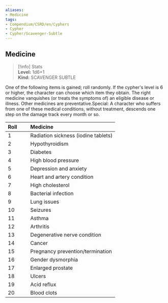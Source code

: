 ```yaml
---
aliases:
- Medicine
tags:
- Compendium/CSRD/en/Cyphers
- Cypher
- Cypher/Scavenger-Subtle
---
```


  
## Medicine  
>[!info] Stats  
> **Level:** 1d6+1  
> **Kind:** SCAVENGER SUBTLE
  
One of the following items is gained; roll randomly. If the cypher's level is 6 or higher, the character can choose which item they obtain. The right medicine vanquishes (or treats the symptoms of) an eligible disease or illness. Other medicines are preventative.Special: A character who suffers from one of these medical conditions, without treatment, descends one step on the damage track every month or so.  

|  Roll &nbsp; &nbsp; &nbsp; | Medicine  |  
| ------------- | :----------- |  
| 1 | Radiation sickness (iodine tablets) |  
| 2 | Hypothyroidism |  
| 3 | Diabetes |  
| 4 | High blood pressure |  
| 5 | Depression and anxiety |  
| 6 | Heart and artery condition |  
| 7 | High cholesterol |  
| 8 | Bacterial infection |  
| 9 | Lung issues |  
| 10 | Seizures |  
| 11 | Asthma |  
| 12 | Arthritis |  
| 13 | Degenerative nerve condition |  
| 14 | Cancer |  
| 15 | Pregnancy prevention/termination |  
| 16 | Gender dysmorphia |  
| 17 | Enlarged prostate |  
| 18 | Ulcers |  
| 19 | Acid reflux |  
| 20 | Blood clots |